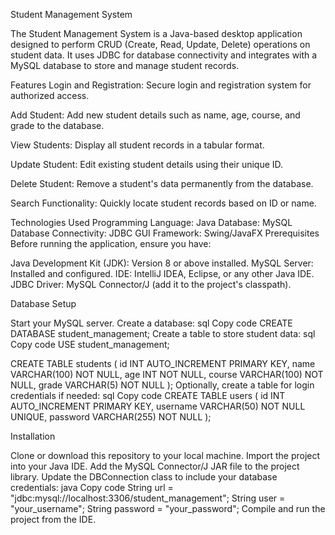 Student Management System


The Student Management System is a Java-based desktop application designed to perform CRUD (Create, Read, Update, Delete) operations on student data. It uses JDBC for database connectivity and integrates with a MySQL database to store and manage student records.

Features
Login and Registration:
Secure login and registration system for authorized access.

Add Student:
Add new student details such as name, age, course, and grade to the database.

View Students:
Display all student records in a tabular format.

Update Student:
Edit existing student details using their unique ID.

Delete Student:
Remove a student's data permanently from the database.

Search Functionality:
Quickly locate student records based on ID or name.

Technologies Used
Programming Language: Java
Database: MySQL
Database Connectivity: JDBC
GUI Framework: Swing/JavaFX
Prerequisites
Before running the application, ensure you have:

Java Development Kit (JDK): Version 8 or above installed.
MySQL Server: Installed and configured.
IDE: IntelliJ IDEA, Eclipse, or any other Java IDE.
JDBC Driver: MySQL Connector/J (add it to the project's classpath).

Database Setup


Start your MySQL server.
Create a database:
sql
Copy code
CREATE DATABASE student_management;
Create a table to store student data:
sql
Copy code
USE student_management;

CREATE TABLE students (
    id INT AUTO_INCREMENT PRIMARY KEY,
    name VARCHAR(100) NOT NULL,
    age INT NOT NULL,
    course VARCHAR(100) NOT NULL,
    grade VARCHAR(5) NOT NULL
);
Optionally, create a table for login credentials if needed:
sql
Copy code
CREATE TABLE users (
    id INT AUTO_INCREMENT PRIMARY KEY,
    username VARCHAR(50) NOT NULL UNIQUE,
    password VARCHAR(255) NOT NULL
);

Installation


Clone or download this repository to your local machine.
Import the project into your Java IDE.
Add the MySQL Connector/J JAR file to the project library.
Update the DBConnection class to include your database credentials:
java
Copy code
String url = "jdbc:mysql://localhost:3306/student_management";
String user = "your_username";
String password = "your_password";
Compile and run the project from the IDE.


